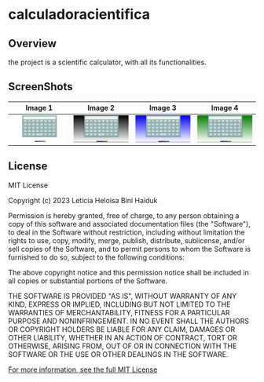 # calculadoracientifica
## Overview
the project is a scientific calculator, with all its functionalities.

## ScreenShots

| Image 1 | Image 2 | Image 3 | Image 4 | 
|----------|----------|----------|----------|
| ![App Screenshot](calculadoracientifica/screenshot/1.jpeg) | ![App Screenshot](calculadoracientifica/screenshot/2.jpeg) | ![App Screenshot](calculadoracientifica/screenshot/3.jpeg) |![App Screenshot](calculadoracientifica/screenshot/4.jpeg) |

## License

MIT License

Copyright (c) 2023 Leticia Heloisa Bini Haiduk

Permission is hereby granted, free of charge, to any person obtaining a copy of this software and associated documentation files (the "Software"), to deal
in the Software without restriction, including without limitation the rights to use, copy, modify, merge, publish, distribute, sublicense, and/or sell
copies of the Software, and to permit persons to whom the Software is furnished to do so, subject to the following conditions:

The above copyright notice and this permission notice shall be included in all copies or substantial portions of the Software.

THE SOFTWARE IS PROVIDED "AS IS", WITHOUT WARRANTY OF ANY KIND, EXPRESS OR IMPLIED, INCLUDING BUT NOT LIMITED TO THE WARRANTIES OF MERCHANTABILITY,
FITNESS FOR A PARTICULAR PURPOSE AND NONINFRINGEMENT. IN NO EVENT SHALL THE AUTHORS OR COPYRIGHT HOLDERS BE LIABLE FOR ANY CLAIM, DAMAGES OR OTHER
LIABILITY, WHETHER IN AN ACTION OF CONTRACT, TORT OR OTHERWISE, ARISING FROM, OUT OF OR IN CONNECTION WITH THE SOFTWARE OR THE USE OR OTHER DEALINGS IN THE
SOFTWARE.

[For more information, see the full MIT License](https://opensource.org/licenses/MIT)
